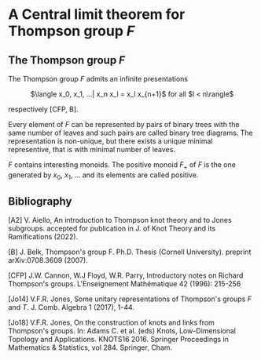 # A Central limit theorem for Thompson group $F$

## The Thompson group $F$
The Thompson group $F$ admits an infinite presentations 
<p align="center">
$\langle x_0, x_1, ...| x_n x_l = x_l x_{n+1}$ for all $l < n\rangle$
</p>
respectively [CFP, B].

Every element of $F$ can be represented by pairs of binary trees with the same number of leaves and such pairs are called binary tree diagrams. 
The representation is non-unique, but there exists a unique minimal representive, that is with minimal number of leaves.

$F$ contains interesting monoids. The positive monoid $F_+$ of $F$ is the one generated by $x_0$, $x_1$, ...
and its elements are called positive.


## Bibliography
[A2] V. Aiello, An introduction to Thompson knot theory and to Jones subgroups. accepted for publication in J. of Knot Theory and its Ramifications (2022).

[B] J. Belk, Thompson's group F. Ph.D. Thesis (Cornell University).  preprint arXiv:0708.3609 (2007).

[CFP]
J.W. Cannon, W.J Floyd,   W.R. Parry, 
Introductory notes on Richard Thompson's groups.
L'Enseignement  Mathématique
42 (1996): 215-256


[Jo14] V.F.R. Jones, Some unitary representations of Thompson's groups $F$ and $T$. J. Comb. Algebra 1 (2017), 1-44.

[Jo18] V.F.R. Jones, On the construction of knots and links from Thompson's groups.  In: Adams C. et al. (eds) Knots, Low-Dimensional Topology and Applications. KNOTS16 2016. Springer Proceedings in Mathematics \& Statistics, vol 284. Springer, Cham.
